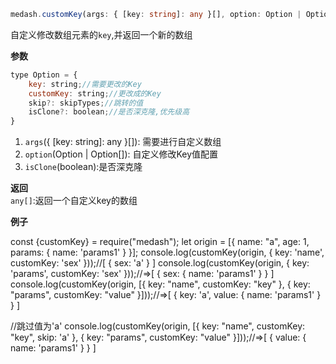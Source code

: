 ```ts
medash.customKey(args: { [key: string]: any }[], option: Option | Option[], isClone: boolean = false): any[]
```
自定义修改数组元素的`key`,并返回一个新的数组

**参数**    
```js
type Option = {
    key: string;//需要更改的Key
    customKey: string;//更改成的Key
    skip?: skipTypes;//跳转的值
    isClone?: boolean;//是否深克隆,优先级高
}
```

1. `args`({ [key: string]: any }[]): 需要进行自定义数组
2. `option`(Option | Option[]): 自定义修改Key值配置 
3. `isClone`(boolean):是否深克隆
  
**返回**        
`any[]`:返回一个自定义key的数组 

**例子**  

<me-embed>const {customKey} = require("medash");
let origin = [{ name: "a", age: 1, params: { name: 'params1' } }];
console.log(customKey(origin, { key: 'name', customKey: 'sex' }));//[ { sex: 'a' } ]
console.log(customKey(origin, { key: 'params', customKey: 'sex' }));//=>[ { sex: { name: 'params1' } } ]
console.log(customKey(origin, [{ key: "name", customKey: "key" }, { key: "params", customKey: "value" }]));//=>[ { key: 'a', value: { name: 'params1' } } ]

//跳过值为'a'
console.log(customKey(origin, [{ key: "name", customKey: "key", skip: 'a' }, { key: "params", customKey: "value" }]));//=>[ { value: { name: 'params1' } } ]</me-embed>
